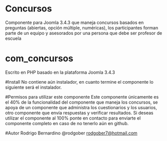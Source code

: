 # Concursos
Componente para Joomla 3.4.3 que maneja concursos basados en preguntas (abiertas, opción múltiple, numéricas), los participantes forman parte de un equipo y asesorados por una persona que debe ser profesor de escuela

# com_concursos
Escrito en PHP basado en la plataforma Joomla 3.4.3

#Install
No contiene aún instalador, en cuanto termine el componente lo siguiente será el instalador.

#Permisos para utilizar este componente
Este componente únicamente es el 40% de la funcionalidad del componente que maneja los concursos, se apoya de un componente que administra los cuestionarios y los usuarios, otro componente que envía respuestas y verificar resultados.
Si deseas utilizar el componente al 100% ponte en contacto para enviarte el componente completo en caso de no tenerlo aún en github.

#Autor
Rodrigo Bernardino
@rodgober rodgober7@hotmail.com

